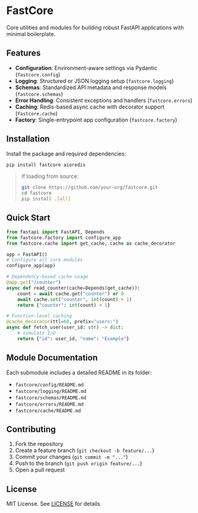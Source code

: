 # FastCore

Core utilities and modules for building robust FastAPI applications with minimal boilerplate.

## Features

- **Configuration**: Environment-aware settings via Pydantic (`fastcore.config`)
- **Logging**: Structured or JSON logging setup (`fastcore.logging`)
- **Schemas**: Standardized API metadata and response models (`fastcore.schemas`)
- **Error Handling**: Consistent exceptions and handlers (`fastcore.errors`)
- **Caching**: Redis-based async cache with decorator support (`fastcore.cache`)
- **Factory**: Single-entrypoint app configuration (`fastcore.factory`)

## Installation

Install the package and required dependencies:

```bash
pip install fastcore aioredis
```

> If loading from source:
> ```bash
> git clone https://github.com/your-org/fastcore.git
> cd fastcore
> pip install .[all]
> ```

## Quick Start

```python
from fastapi import FastAPI, Depends
from fastcore.factory import configure_app
from fastcore.cache import get_cache, cache as cache_decorator

app = FastAPI()
# Configure all core modules
configure_app(app)

# Dependency-based cache usage
@app.get("/counter")
async def read_counter(cache=Depends(get_cache)):
    count = await cache.get("counter") or 0
    await cache.set("counter", int(count) + 1)
    return {"counter": int(count) + 1}

# Function-level caching
@cache_decorator(ttl=60, prefix="users:")
async def fetch_user(user_id: str) -> dict:
    # simulate I/O
    return {"id": user_id, "name": "Example"}
```

## Module Documentation

Each submodule includes a detailed README in its folder:

- `fastcore/config/README.md`
- `fastcore/logging/README.md`
- `fastcore/schemas/README.md`
- `fastcore/errors/README.md`
- `fastcore/cache/README.md`

## Contributing

1. Fork the repository
2. Create a feature branch (`git checkout -b feature/...`)
3. Commit your changes (`git commit -m "..."`)
4. Push to the branch (`git push origin feature/...`)
5. Open a pull request

## License

MIT License. See [LICENSE](LICENSE) for details.
